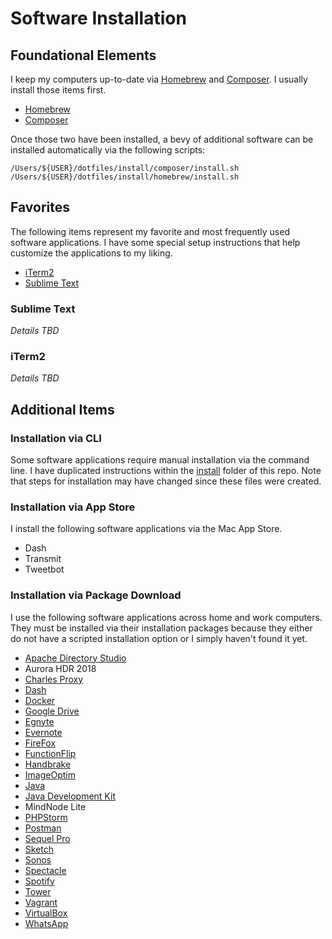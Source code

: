 # Software Installation

## Foundational Elements
I keep my computers up-to-date via [Homebrew](https://brew.sh/) and [Composer](https://getcomposer.org/). I usually install those items first.

* [Homebrew](https://github.com/dascentral/dotfiles/blob/master/install/homebrew.md)
* [Composer](https://github.com/dascentral/dotfiles/blob/master/install/composer.md)

Once those two have been installed, a bevy of additional software can be installed automatically via the following scripts:

```
/Users/${USER}/dotfiles/install/composer/install.sh
/Users/${USER}/dotfiles/install/homebrew/install.sh
```

## Favorites
The following items represent my favorite and most frequently used software applications. I have some special setup instructions that help customize the applications to my liking.

* [iTerm2](https://github.com/dascentral/dotfiles/blob/master/install/iTerm2.md)
* [Sublime Text](https://github.com/dascentral/dotfiles/blob/master/install/sublime.md)

### Sublime Text
_Details TBD_


### iTerm2
_Details TBD_



## Additional Items

### Installation via CLI
Some software applications require manual installation via the command line. I have duplicated instructions within the [install](https://github.com/dascentral/dotfiles/tree/master/install) folder of this repo. Note that steps for installation may have changed since these files were created.


### Installation via App Store
I install the following software applications via the Mac App Store.

* Dash
* Transmit
* Tweetbot


### Installation via Package Download
I use the following software applications across home and work computers. They must be installed via their installation packages because they either do not have a scripted installation option or I simply haven't found it yet.

* [Apache Directory Studio](http://directory.apache.org/studio/)
* Aurora HDR 2018
* [Charles Proxy](https://www.charlesproxy.com/)
* [Dash](https://kapeli.com/dash)
* [Docker](https://store.docker.com/editions/community/docker-ce-desktop-mac)
* [Google Drive](https://www.google.com/drive/download/)
* [Egnyte](https://akqa.egnyte.com/SimpleUI/appsPage.do)
* [Evernote](http://www.evernote.com/)
* [FireFox](http://www.mozilla.org/en-US/firefox/new/)
* [FunctionFlip](http://kevingessner.com/software/functionflip/)
* [Handbrake](https://handbrake.fr/downloads.php)
* [ImageOptim](https://imageoptim.com/mac)
* [Java](https://java.com/en/download/mac_download.jsp)
* [Java Development Kit](http://www.oracle.com/technetwork/java/javase/downloads/jdk9-downloads-3848520.html)
* MindNode Lite
* [PHPStorm](http://www.jetbrains.com/phpstorm/)
* [Postman](https://www.getpostman.com/)
* [Sequel Pro](http://www.sequelpro.com/download/)
* [Sketch](https://www.sketchapp.com/)
* [Sonos](http://www.sonos.com/en-us/controller-app)
* [Spectacle](https://www.spectacleapp.com/)
* [Spotify](http://www.spotify.com/)
* [Tower](https://www.git-tower.com/)
* [Vagrant](http://www.vagrantup.com/downloads.html)
* [VirtualBox](https://www.virtualbox.org/wiki/Downloads)
* [WhatsApp](https://www.whatsapp.com/download/)
